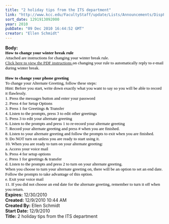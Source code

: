 ```yaml
---
title: "2 holiday tips from the ITS department"
link: "http://www.kcc.edu/FacultyStaff/update/Lists/Announcements/DispForm.aspx?ID=33"
sort_date: 1291913092000
year: 2010
pubDate: "09 Dec 2010 16:44:52 GMT"
creator: "Ellen Schmidt"
---
```


<div><b>Body:</b> <div class=ExternalClass84F97D53A5CA4C6F8B4858FFE6189676>
<div>
<p class=MsoNormal style="margin:0in 0in 0pt"><span style="font-size:10pt;color:black;font-family:'Tahoma','sans-serif'"><b>How to change your winter break rule</b><br>Attached are instructions for changing your winter break rule.<br><a href="/FacultyStaff/resources/Documents/ITS_winterbreak_handout.pdf">Click here to view the PDF instructions </a>on changing your rule to automatically reply to e-mail during winter break.<br><br><b>How to change your phone greeting</b><br>To change your Alternate Greeting, follow these steps:<br>Hint: Before you start, write down exactly what you want to say so you will be able to record it flawlessly.<br>1. Press the messages butto</span><span style="font-size:10pt;color:black;font-family:'Tahoma','sans-serif'">n and enter your password</span><span style="font-size:10pt;color:red;font-family:'Tahoma','sans-serif'"><br></span><span style="font-size:10pt;color:black;font-family:'Tahoma','sans-serif'">2. Press 4 for Setup Options<br>3. Press 1 for Greetings &amp; Transfer<br>4. Listen to the prompts, press 3 to edit other greetings<br>5. Press 3 to edit your alternate greeting<br>6. Listen to the prompts and press 1 to re-record your alternate greeting<br>7. Record your alternate greeting and press # when you are finished.<br>8. Listen to your alternate greeting and follow the prompts to exit when you are finished.<br>9. Do NOT turn on unless you are ready to start using it. <br>10. When you are ready to turn on your alternate greeting:<br>a. Access your voice mail<br>b. Press 4 for setup options<br>c. Press 1 for greetings &amp; transfer<br>d. Listen to the prompts and press 2 to turn on your alternate greeting. <br>When you choose to turn your alternate greeting on, there will be an option to set an end date. Follow the prompts to take advantage of this option.<br>e. Exit your voice mail<br>11. If you did not choose an end date for the alternate greeting, remember to turn it off when you return.</span></p></div></div></div>
<div><b>Expires:</b> 12/30/2010</div>
<div><b>Created:</b> 12/9/2010 10:44 AM</div>
<div><b>Created By:</b> Ellen Schmidt</div>
<div><b>Start Date:</b> 12/9/2010</div>
<div><b>Title:</b> 2 holiday tips from the ITS department</div>
